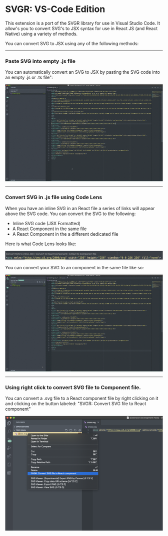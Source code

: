 # SVGR: VS-Code Edition

This extension is a port of the SVGR library for use in Visual Studio Code. It allow's you to convert SVG's to JSX syntax for use in React JS (and React Native) using a variety of methods.

You can convert SVG to JSX using any of the following methods:

<hr />

### Paste SVG into empty .js file

You can automatically convert an SVG to JSX by pasting the SVG code into an empty .js or .ts file":

![Paste SVG into empty file](./images/paste.gif)

<hr />

### Convert SVG in .js file using Code Lens

When you have an inline SVG in an React file a series of links will appear above the SVG code. You can convert the
SVG to the following:

- Inline SVG code (JSX Formatted)
- A React Component in the same file
- A React Component in the a different dedicated file

Here is what Code Lens looks like:

![What Code Lens looks like](./images/code-lens-screenshot.png)

You can convert your SVG to an component in the same file like so:

![Using Code Lens](./images/code-lens.gif)

<hr />

### Using right click to convert SVG file to Component file.

You can convert a .svg file to a React component file by right clicking on it and clicking on the button labeled:
"SVGR: Convert SVG file to React component"

![Using Right Click](./images/right-click.png)
